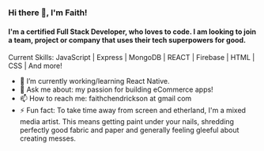 ### Hi there 👋, I'm Faith!
#### I'm a certified Full Stack Developer, who loves to code. I am looking to join a team, project or company that uses their tech superpowers for good. 

Current Skills: JavaScript | Express | MongoDB | REACT | Firebase | HTML | CSS | And more!
- 🌱 I’m currently working/learning React Native.
- 💬 Ask me about: my passion for building eCommerce apps!
- 📫 How to reach me: faithchendrickson at gmail com
- ⚡ Fun fact: To take time away from screen and etherland, I'm a mixed media artist. This means getting paint under your nails, shredding perfectly good fabric and paper and generally feeling gleeful about creating messes.
